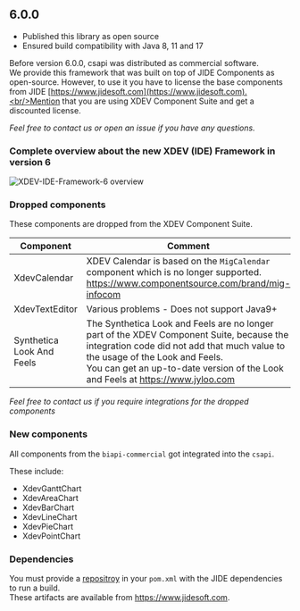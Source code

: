 ## 6.0.0
* Published this library as open source
* Ensured build compatibility with Java 8, 11 and 17

Before version 6.0.0, csapi was distributed as commercial software.<br/>
We provide this framework that was built on top of JIDE Components as open-source. However, to use it you have to license the base components from JIDE [https://www.jidesoft.com](https://www.jidesoft.com).<br/>Mention that you are using XDEV Component Suite and get a discounted license.

*Feel free to contact us or open an issue if you have any questions.*

### Complete overview about the new XDEV (IDE) Framework in version 6
![XDEV-IDE-Framework-6 overview](https://user-images.githubusercontent.com/45384811/134640194-0b42a238-3c7e-402a-8b05-51419108dbbd.png)

### Dropped components
These components are dropped from the XDEV Component Suite.

| Component | Comment |
| -- | -- |
| XdevCalendar | XDEV Calendar is based on the ``MigCalendar`` component which is no longer supported.<br/> https://www.componentsource.com/brand/mig-infocom | 
| XdevTextEditor| Various problems - Does not support Java9+ |
| Synthetica Look And Feels | The Synthetica Look and Feels are no longer part of the XDEV Component Suite, because the integration code did not add that much value to the usage of the Look and Feels.<br/>You can get an up-to-date version of the Look and Feels at https://www.jyloo.com |

*Feel free to contact us if you require integrations for the dropped components*

### New components
All components from the ``biapi-commercial`` got integrated into the ``csapi``.

These include:
* XdevGanttChart
* XdevAreaChart
* XdevBarChart
* XdevLineChart
* XdevPieChart
* XdevPointChart


### Dependencies
You must provide a [repositroy](https://maven.apache.org/guides/mini/guide-multiple-repositories.html) in your `pom.xml` with the JIDE dependencies to run a build.<br/>
These artifacts are available from https://www.jidesoft.com.
